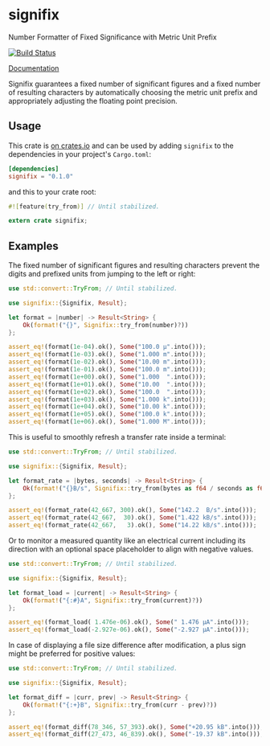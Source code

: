# signifix

Number Formatter of Fixed Significance with Metric Unit Prefix

[![Build Status](https://travis-ci.org/qu1x/signifix.svg?branch=master)](https://travis-ci.org/qu1x/signifix)

[Documentation](https://docs.rs/signifix/0.1.0/signifix/)

Signifix guarantees a fixed number of significant figures and a fixed number
of resulting characters by automatically choosing the metric unit prefix and
appropriately adjusting the floating point precision.

## Usage

This crate is [on crates.io](https://crates.io/crates/signifix) and can be
used by adding `signifix` to the dependencies in your project's
`Cargo.toml`:

```toml
[dependencies]
signifix = "0.1.0"
```

and this to your crate root:

```rust
#![feature(try_from)] // Until stabilized.

extern crate signifix;
```

## Examples

The fixed number of significant figures and resulting characters prevent the
digits and prefixed units from jumping to the left or right:

```rust
use std::convert::TryFrom; // Until stabilized.

use signifix::{Signifix, Result};

let format = |number| -> Result<String> {
	Ok(format!("{}", Signifix::try_from(number)?))
};

assert_eq!(format(1e-04).ok(), Some("100.0 µ".into()));
assert_eq!(format(1e-03).ok(), Some("1.000 m".into()));
assert_eq!(format(1e-02).ok(), Some("10.00 m".into()));
assert_eq!(format(1e-01).ok(), Some("100.0 m".into()));
assert_eq!(format(1e+00).ok(), Some("1.000  ".into()));
assert_eq!(format(1e+01).ok(), Some("10.00  ".into()));
assert_eq!(format(1e+02).ok(), Some("100.0  ".into()));
assert_eq!(format(1e+03).ok(), Some("1.000 k".into()));
assert_eq!(format(1e+04).ok(), Some("10.00 k".into()));
assert_eq!(format(1e+05).ok(), Some("100.0 k".into()));
assert_eq!(format(1e+06).ok(), Some("1.000 M".into()));
```

This is useful to smoothly refresh a transfer rate inside a terminal:

```rust
use std::convert::TryFrom; // Until stabilized.

use signifix::{Signifix, Result};

let format_rate = |bytes, seconds| -> Result<String> {
	Ok(format!("{}B/s", Signifix::try_from(bytes as f64 / seconds as f64)?))
};

assert_eq!(format_rate(42_667, 300).ok(), Some("142.2  B/s".into()));
assert_eq!(format_rate(42_667,  30).ok(), Some("1.422 kB/s".into()));
assert_eq!(format_rate(42_667,   3).ok(), Some("14.22 kB/s".into()));
```

Or to monitor a measured quantity like an electrical current including its
direction with an optional space placeholder to align with negative values.

```rust
use std::convert::TryFrom; // Until stabilized.

use signifix::{Signifix, Result};

let format_load = |current| -> Result<String> {
	Ok(format!("{:#}A", Signifix::try_from(current)?))
};

assert_eq!(format_load( 1.476e-06).ok(), Some(" 1.476 µA".into()));
assert_eq!(format_load(-2.927e-06).ok(), Some("-2.927 µA".into()));
```

In case of displaying a file size difference after modification, a plus sign
might be preferred for positive values:

```rust
use std::convert::TryFrom; // Until stabilized.

use signifix::{Signifix, Result};

let format_diff = |curr, prev| -> Result<String> {
	Ok(format!("{:+}B", Signifix::try_from(curr - prev)?))
};

assert_eq!(format_diff(78_346, 57_393).ok(), Some("+20.95 kB".into()));
assert_eq!(format_diff(27_473, 46_839).ok(), Some("-19.37 kB".into()));
```
